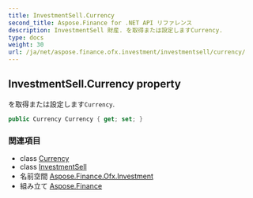 ```yaml
---
title: InvestmentSell.Currency
second_title: Aspose.Finance for .NET API リファレンス
description: InvestmentSell 財産. を取得または設定しますCurrency.
type: docs
weight: 30
url: /ja/net/aspose.finance.ofx.investment/investmentsell/currency/
---
```

## InvestmentSell.Currency property

を取得または設定します`Currency`.

```csharp
public Currency Currency { get; set; }
```

### 関連項目

* class [Currency](../../../aspose.finance.ofx/currency/)
* class [InvestmentSell](../)
* 名前空間 [Aspose.Finance.Ofx.Investment](../../investmentsell/)
* 組み立て [Aspose.Finance](../../../)


